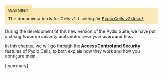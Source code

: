 <div style="background-color: #fbe9b7;font-size: 14px;">
<span style="background-color: #fae4a6;padding: 10px;">WARNING</span>
<span style="padding: 10px;display: inline-block;">This documentation is for Cells v1. Looking for <a href="https://pydio.com/en/docs/cells/v2/quick-start">Pydio Cells v2 docs?</a></span>
</div>

During the development of this new version of the Pydio Suite, we have put a strong focus on security and control over your users and files.

In this chapter, we will go through the **Access Control and Security** features of Pydio Cells, to both explain how they work and how you configure them.

[:summary]
